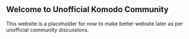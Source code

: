 ## Welcome to Unofficial Komodo Community

This website is a placeholder for now to make better website later as per unofficial community discussions.
